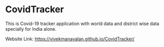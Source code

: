 # CovidTracker
This is Covid-19 tracker application with world data and district wise data specially for India alone.

Website Link:
https://vivekmanavalan.github.io/CovidTracker/
